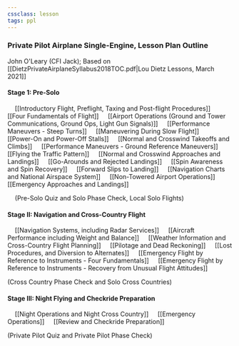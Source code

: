 ```yaml
---
cssclass: lesson
tags: ppl
---
```

### Private Pilot Airplane Single-Engine, Lesson Plan Outline
John O'Leary (CFI Jack); Based on [[DietzPrivateAirplaneSyllabus2018TOC.pdf|Lou Dietz Lessons, March 2021]]

#### Stage 1: Pre-Solo
$\quad$[[Introductory Flight, Preflight, Taxing and Post-flight Procedures]]
$\quad$[[Four Fundamentals of Flight]]
$\quad$[[Airport Operations (Ground and Tower Communications, Ground Ops, Light Gun Signals)]]
$\quad$[[Performance Maneuvers - Steep Turns]]
$\quad$[[Maneuvering During Slow Flight]]
$\quad$[[Power-On and Power-Off Stalls]]
$\quad$[[Normal and Crosswind Takeoffs and Climbs]]
$\quad$[[Performance Maneuvers - Ground Reference Maneuvers]]
$\quad$[[Flying the Traffic Pattern]]
$\quad$[[Normal and Crosswind Approaches and Landings]]
$\quad$[[Go-Arounds and Rejected Landings]]
$\quad$[[Spin Awareness and Spin Recovery]]
$\quad$[[Forward Slips to Landing]]
$\quad$[[Navigation Charts and National Airspace System]]
$\quad$[[Non-Towered Airport Operations]]
$\quad$[[Emergency Approaches and Landings]]

$\quad$(Pre-Solo Quiz and Solo Phase Check, Local Solo Flights)

#### Stage II: Navigation and Cross-Country Flight
$\quad$[[Navigation Systems, including Radar Services]]
$\quad$[[Aircraft Performance including Weight and Balance]]
$\quad$[[Weather Information and Cross-Country Flight Planning]]
$\quad$[[Pilotage and Dead Reckoning]]
$\quad$[[Lost Procedures, and Diversion to Alternates]]
$\quad$[[Emergency Flight by Reference to Instruments - Four Fundamentals]]
$\quad$[[Emergency Flight by Reference to Instruments - Recovery from Unusual Flight Attitudes]]

(Cross Country Phase Check and Solo Cross Countries)

#### Stage III: Night Flying and Checkride Preparation
$\quad$[[Night Operations and Night Cross Country]]
$\quad$[[Emergency Operations]]
$\quad$[[Review and Checkride Preparation]]

(Private Pilot Quiz and Private Pilot Phase Check)